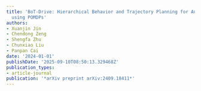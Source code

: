 ```yaml
---
title: 'BoT-Drive: Hierarchical Behavior and Trajectory Planning for Autonomous Driving
  using POMDPs'
authors:
- Xuanjin Jin
- Chendong Zeng
- Shengfa Zhu
- Chunxiao Liu
- Panpan Cai
date: '2024-01-01'
publishDate: '2025-09-10T08:50:13.329468Z'
publication_types:
- article-journal
publication: '*arXiv preprint arXiv:2409.18411*'
---
```

